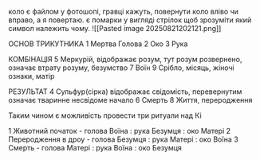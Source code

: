 
коло є файлом у фотошопі, гравці кажуть, повернути коло вліво чи вправо, а я повертаю.
є помарки у вигляді стрілок щоб зрозуміти який символ належить чому.
![[Pasted image 20250821202121.png]]

ОСНОВ ТРИКУТНИКА
1 Мертва Голова
2 Око
3 Рука

КОМБІНАЦІЯ
5 Меркурій, відображає розум, тут розум розвернено, означає втрату розуму, безумство
7 Воїн
9 Срібло, місяць, жіночі ознаки, матір

РЕЗУЛЬТАТ
4 Сульфур(сірка) відображає свідомість, перевернутим означає тваринне несвідоме начало
6 Смерть
8 Життя, переродження

Таким чином є можливість провести три ритуали над Кі

1 Животний початок - голова Воїна : рука Безумця : око Матері
2 Переродження в дроу - голова Безумця : рука Матері : око Воїна
3 Смерть - голова Матері : рука Воїна : око Безумця
